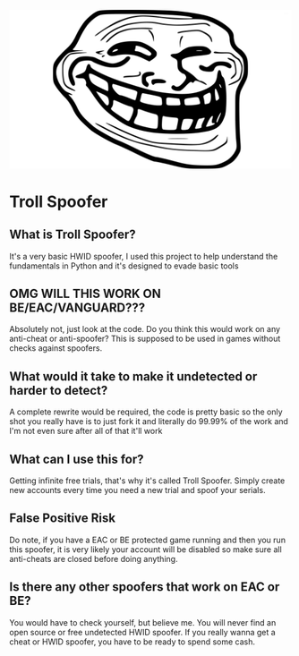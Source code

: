 ![Trollface](https://github.com/ThatUncreativeDude/troll-spoofer/blob/main/TrollFace.jpg)
# Troll Spoofer

## What is Troll Spoofer?
It's a very basic HWID spoofer, I used this project to help understand the fundamentals in Python and it's designed to evade basic tools

## OMG WILL THIS WORK ON BE/EAC/VANGUARD???
Absolutely not, just look at the code. Do you think this would work on any anti-cheat or anti-spoofer? This is supposed to be used in games without checks against spoofers.

## What would it take to make it undetected or harder to detect?
A complete rewrite would be required, the code is pretty basic so the only shot you really have is to just fork it and literally do 99.99% of the work and I'm not even sure after all of that it'll work

## What can I use this for?
Getting infinite free trials, that's why it's called Troll Spoofer. Simply create new accounts every time you need a new trial and spoof your serials.

## False Positive Risk
Do note, if you have a EAC or BE protected game running and then you run this spoofer, it is very likely your account will be disabled so make sure all anti-cheats are closed before doing anything.

## Is there any other spoofers that work on EAC or BE?
You would have to check yourself, but believe me. You will never find an open source or free undetected HWID spoofer. If you really wanna get a cheat or HWID spoofer, you have to be ready to spend some cash.
